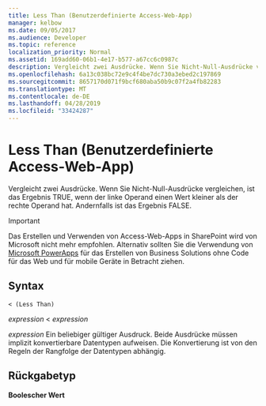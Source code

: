 ```yaml
---
title: Less Than (Benutzerdefinierte Access-Web-App)
manager: kelbow
ms.date: 09/05/2017
ms.audience: Developer
ms.topic: reference
localization_priority: Normal
ms.assetid: 169add60-06b1-4e17-b577-a67cc6c0987c
description: Vergleicht zwei Ausdrücke. Wenn Sie Nicht-Null-Ausdrücke vergleichen, ist das Ergebnis TRUE, wenn der linke Operand einen Wert kleiner als der rechte Operand hat. Andernfalls ist das Ergebnis FALSE.
ms.openlocfilehash: 6a13c038bc72e9c4f4be7dc730a3ebed2c197869
ms.sourcegitcommit: 8657170d071f9bcf680aba50b9c07f2a4fb82283
ms.translationtype: MT
ms.contentlocale: de-DE
ms.lasthandoff: 04/28/2019
ms.locfileid: "33424287"
---
```

# <a name="less-than-access-custom-web-app"></a>Less Than (Benutzerdefinierte Access-Web-App)

Vergleicht zwei Ausdrücke. Wenn Sie Nicht-Null-Ausdrücke vergleichen, ist das Ergebnis TRUE, wenn der linke Operand einen Wert kleiner als der rechte Operand hat. Andernfalls ist das Ergebnis FALSE.
  
> [!IMPORTANT]
> Das Erstellen und Verwenden von Access-Web-Apps in SharePoint wird von Microsoft nicht mehr empfohlen. Alternativ sollten Sie die Verwendung von [Microsoft PowerApps](https://powerapps.microsoft.com/en-us/) für das Erstellen von Business Solutions ohne Code für das Web und für mobile Geräte in Betracht ziehen. 
  
## <a name="syntax"></a>Syntax

`< (Less Than)`

*expression*  \<  *expression* 
  
*expression*  Ein beliebiger gültiger Ausdruck. Beide Ausdrücke müssen implizit konvertierbare Datentypen aufweisen. Die Konvertierung ist von den Regeln der Rangfolge der Datentypen abhängig. 
  
## <a name="return-type"></a>Rückgabetyp

**Boolescher Wert**
  

